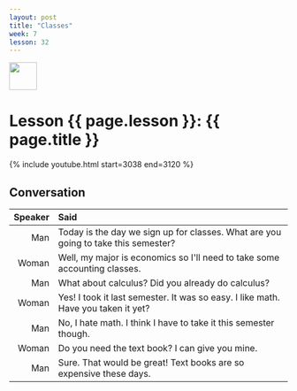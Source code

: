 ```yaml
---
layout: post
title: "Classes"
week: 7
lesson: 32
---
```


<a href="/"><img src="/assets/logo.svg" width="50"></a>
  
# Lesson {{ page.lesson }}: {{ page.title }}

{% include youtube.html start=3038 end=3120 %}

## Conversation

Speaker | Said
---: | :---
Man | Today is the day we sign up for classes. What are you going to take this semester?
Woman | Well, my major is economics so I'll need to take some accounting classes.
Man | What about calculus? Did you already do calculus?
Woman | Yes! I took it last semester. It was so easy. I like math. Have you taken it yet?
Man | No, I hate math. I think I have to take it this semester though.
Woman | Do you need the text book? I can give you mine.
Man | Sure. That would be great! Text books are so expensive these days.
